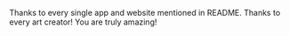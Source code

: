 Thanks to every single app and website mentioned in README.
Thanks to every art creator! You are truly amazing!

